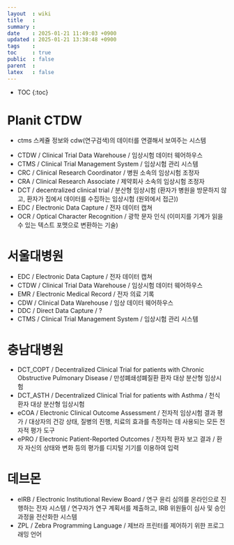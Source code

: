 ```yaml
---
layout  : wiki
title   : 
summary : 
date    : 2025-01-21 11:49:03 +0900
updated : 2025-01-21 13:38:48 +0900
tags    : 
toc     : true
public  : false
parent  : 
latex   : false
---
```

* TOC
{:toc}

# Planit CTDW
* ctms 스케쥴 정보와 cdw(연구검색)의 데이터를 연결해서 보여주는 시스템
- CTDW / Clinical Trial Data Warehouse / 임상시험 데이터 웨어하우스
- CTMS / Clinical Trial Management System / 임상시험 관리 시스템
- CRC / Clinical Research Coordinator / 병원 소속의 임상시험 조정자
- CRA / Clinical Research Associate / 제약회사 소속의 임상시험 조정자
- DCT / decentralized clinical trial / 분산형 임상시험 (환자가 병원을 방문하지 않고, 환자가 집에서 데이터를 수집하는 임상시험 (원외에서 접근))
- EDC / Electronic Data Capture / 전자 데이터 캡쳐
- OCR / Optical Character Recognition / 광학 문자 인식 (이미지를 기계가 읽을 수 있는 텍스트 포맷으로 변환하는 기술)

# 서울대병원
- EDC / Electronic Data Capture / 전자 데이터 캡쳐
- CTDW / Clinical Trial Data Warehouse / 임상시험 데이터 웨어하우스
- EMR / Electronic Medical Record / 전자 의료 기록
- CDW / Clinical Data Warehouse / 임상 데이터 웨어하우스
- DDC / Direct Data Capture / ?
- CTMS / Clinical Trial Management System / 임상시험 관리 시스템

# 충남대병원
- DCT_COPT / Decentralized Clinical Trial for patients with Chronic Obstructive Pulmonary Disease / 만성폐쇄성폐질환 환자 대상 분산형 임상시험
- DCT_ASTH / Decentralized Clinical Trial for patients with Asthma / 천식 환자 대상 분산형 임상시험
- eCOA / Electronic Clinical Outcome Assessment / 전자적 임상시험 결과 평가 / 대상자의 건강 상태, 질병의 진행, 치료의 효과를 측정하는 데 사용되는 모든 전자적 평가 도구
- ePRO / Electronic Patient-Reported Outcomes / 전자적 환자 보고 결과 / 환자 자신의 상태와 변화 등의 평가를 디지털 기기를 이용하여 입력

# 데브몬
- eIRB / Electronic Institutional Review Board / 연구 윤리 심의를 온라인으로 진행하는 전자 시스템 / 연구자가 연구 계획서를 제출하고, IRB 위원들이 심사 및 승인 과정을 전산화한 시스템
- ZPL / Zebra Programming Language / 제브라 프린터를 제어하기 위한 프로그래밍 언어